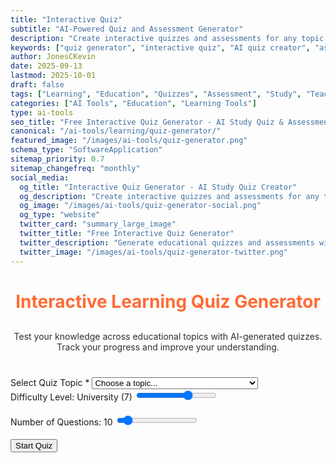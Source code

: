 ```yaml
---
title: "Interactive Quiz"
subtitle: "AI-Powered Quiz and Assessment Generator"
description: "Create interactive quizzes and assessments for any topic. Generate multiple-choice questions, study materials, and educational content with AI assistance. Perfect for teachers and students."
keywords: ["quiz generator", "interactive quiz", "AI quiz creator", "assessment generator", "study quiz", "educational tool", "test generator", "quiz maker", "learning assessment", "education AI"]
author: JonesCKevin
date: 2025-09-13
lastmod: 2025-10-01
draft: false
tags: ["Learning", "Education", "Quizzes", "Assessment", "Study", "Teaching", "AI", "Tools"]
categories: ["AI Tools", "Education", "Learning Tools"]
type: ai-tools
seo_title: "Free Interactive Quiz Generator - AI Study Quiz & Assessment Creator"
canonical: "/ai-tools/learning/quiz-generator/"
featured_image: "/images/ai-tools/quiz-generator.png"
schema_type: "SoftwareApplication"
sitemap_priority: 0.7
sitemap_changefreq: "monthly"
social_media:
  og_title: "Interactive Quiz Generator - AI Study Quiz Creator"
  og_description: "Create interactive quizzes and assessments for any topic with AI. Perfect for teachers, students, and educators."
  og_image: "/images/ai-tools/quiz-generator-social.png"
  og_type: "website"
  twitter_card: "summary_large_image"
  twitter_title: "Free Interactive Quiz Generator"
  twitter_description: "Generate educational quizzes and assessments with AI. Perfect for study and teaching materials."
  twitter_image: "/images/ai-tools/quiz-generator-twitter.png"
---
```



<link rel="stylesheet" href="quiz-generator.css">
<h1 style="text-align: center; margin-bottom: 30px; color: #ff6b35;">Interactive Learning Quiz Generator</h1>
<p style="text-align: center; margin-bottom: 40px; opacity: 0.9;">
                Test your knowledge across educational topics with AI-generated quizzes. Track your progress 
                and improve your understanding.
            </p>
<!-- Setup Form -->
<form id="setupForm" onsubmit="startQuiz(); return false;">
<div class="form-group">
<label for="topicSelect">Select Quiz Topic *</label>
<select id="topicSelect" required="" onchange="toggleCustomTopic()">
<option value="">Choose a topic...</option>
<option value="computers-tech-cybersecurity">Computers, Technology &amp; Cyber Security</option>
<option value="mathematics">Mathematics</option>
<option value="world-history">World History</option>
<option value="environmental-science">Environmental Science</option>
<option value="english-language">English Language</option>
<option value="space-astronomy">Space &amp; Astronomy</option>
<option value="human-anatomy">Human Anatomy</option>
<option value="programming-fundamentals">Programming Fundamentals</option>
<option value="economics">Economics</option>
<option value="art-culture">Art &amp; Culture</option>
<option value="global-current-events">Global Current Events</option>
<option value="custom">Custom Topic</option>
</select>
</div>
<div class="form-group" id="customTopicGroup" style="display: none;">
<label for="customTopic">Enter Custom Topic *</label>
<input id="customTopic" placeholder="Enter your custom quiz topic" type="text"/>
</div>
<div class="form-group">
<label for="difficultySelect">Difficulty Level: <span id="difficultyDisplay">University (7)</span></label>
<input type="range" id="difficultySelect" min="1" max="10" value="7" oninput="updateDifficultyDisplay(this.value)" onchange="updateDifficultyDisplay(this.value)"/>
<div style="display: flex; justify-content: space-between; font-size: 0.8em; color: rgba(255,255,255,0.6); margin-top: 5px;">
<span>Elementary</span>
<span>High School</span>
<span>College</span>
<span>University</span>
<span>PhD</span>
</div>
</div>
<div class="form-group">
<label for="questionCount">Number of Questions: <span id="questionCountDisplay">10</span></label>
<input type="range" id="questionCount" min="1" max="100" value="10" oninput="updateQuestionCount(this.value)"/>
<div style="display: flex; justify-content: space-between; font-size: 0.8em; color: rgba(255,255,255,0.6); margin-top: 5px;">
<span>1</span>
<span>50</span>
<span>100</span>
</div>
</div>
<button type="submit" class="btn-primary">Start Quiz</button>
</form>
<!-- Quiz Interface -->
<div id="quizInterface" style="display: none;">
<div class="progress-bar">
<div class="progress-fill" id="progressFill"></div>
</div>
<div style="text-align: center; margin-bottom: 30px; color: #ff6b35; font-weight: bold;">
                    Question <span id="currentQuestion">1</span> of <span id="totalQuestions">10</span>
                </div>
<div class="question-container">
<div class="question-text" id="questionText">Loading question...</div>
<div id="answerOptions"></div>
<button class="btn-primary" id="nextButton" onclick="nextQuestion()" style="margin-top: 20px; display: none;">Next Question</button>
</div>
</div>
<!-- Results Interface -->
<div id="resultsInterface" style="display: none;">
<div class="quiz-results">
<h2 style="color: #ff6b35; margin-bottom: 20px;">Quiz Complete!</h2>
<div class="score-display" id="scoreDisplay">0/10</div>
<div id="resultsDetails"></div>
<div style="margin-top: 30px; gap: 15px; display: flex; justify-content: center; flex-wrap: wrap;">
<button class="btn-primary" onclick="retakeQuiz()" style="width: auto; padding: 10px 20px;">Retake Quiz</button>

<button class="btn-primary" onclick="copyQuizResults()" style="width: auto; padding: 10px 20px;">📋 Copy to Clipboard</button>
<button class="btn-primary" onclick="downloadQuizResults('markdown')" style="width: auto; padding: 10px 20px; background: linear-gradient(135deg, #28a745, #34ce57);">📄 Download Markdown</button>
<button class="btn-primary" onclick="downloadQuizResults('html')" style="width: auto; padding: 10px 20px; background: linear-gradient(135deg, #17a2b8, #20c997);">🌐 Download HTML</button>
</div>
</div>
</div>
<div class="ai-loading" id="loadingDiv" style="display: none;">
    <div class="ai-loading-spinner"></div>
    <div>Generating quiz questions...</div>
</div>
<div id="errorDiv" style="display: none;"></div>

<script src="quiz-generator.js"></script>


